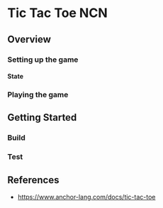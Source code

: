 # Tic Tac Toe NCN

## Overview

### Setting up the game

#### State

### Playing the game

##  Getting Started

### Build

### Test

## References
- https://www.anchor-lang.com/docs/tic-tac-toe

